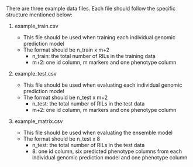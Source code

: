 There are three example data files. Each file should follow the specific structure mentioned below:

1. example_train.csv
     - This file should be used when training each individual genomic prediction model
     - The format should be n_train x m+2
          - n_train: the total number of RILs in the training data
          - m+2: one id column, m markers and one phenotype column

2. example_test.csv
     - This file should be used when evaluating each individual genomic prediction model
     - The format should be n_test x m+2
          - n_test: the total number of RILs in the test data
          - m+2: one id column, m markers and one phenotype column

3. example_matrix.csv
     - This file should be used when evaluating the ensemble model
     - The format should be n_test x 8
          - n_test: the total number of RILs in the test data
          - 8: one id column, six predicted phenotype columns from each individual genomic prediction model and one phenotype column
